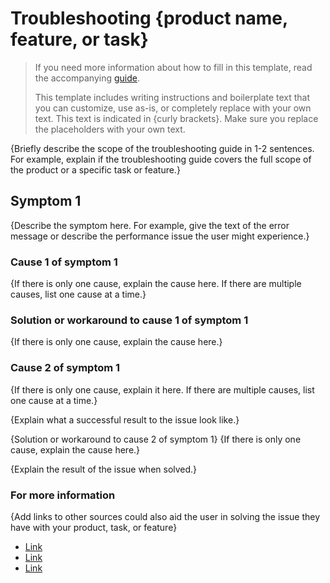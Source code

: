 # Troubleshooting {product name, feature, or task}

> If you need more information about how to fill in this template, read the accompanying [guide](./guide_troubleshooting.md).
>
> This template includes writing instructions and boilerplate text that you can customize, use as-is, or completely replace with your own text. This text is indicated in {curly brackets}. Make sure you replace the placeholders with your own text.

{Briefly describe the scope of the troubleshooting guide in 1-2 sentences. For example, explain if the troubleshooting guide covers the full scope of the product or a specific task or feature.}

## Symptom 1

{Describe the symptom here. For example, give the text of the error message or describe the performance issue the user might experience.}

### Cause 1 of symptom 1

{If there is only one cause, explain the cause here. If there are multiple causes, list one cause at a time.}

### Solution or workaround to cause 1 of symptom 1

{If there is only one cause, explain the cause here.}

### Cause 2 of symptom 1

{If there is only one cause, explain it here. If there are multiple causes, list one cause at a time.}

{Explain what a successful result to the issue look like.}

{Solution or workaround to cause 2 of symptom 1}
{If there is only one cause, explain the cause here.}

{Explain the result of the issue when solved.}

### For more information

{Add links to other sources could also aid the user in solving the issue they have with your product, task, or feature}

* [Link](https://example.com/article1.html)
* [Link](https://example.com/article2.html)
* [Link](https://example.com/article3.html)
